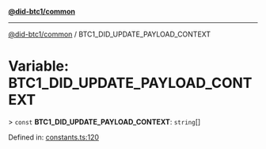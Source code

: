 [**@did-btc1/common**](../README.md)

***

[@did-btc1/common](../globals.md) / BTC1\_DID\_UPDATE\_PAYLOAD\_CONTEXT

# Variable: BTC1\_DID\_UPDATE\_PAYLOAD\_CONTEXT

&gt; `const` **BTC1\_DID\_UPDATE\_PAYLOAD\_CONTEXT**: `string`[]

Defined in: [constants.ts:120](https://github.com/dcdpr/did-btc1-js/blob/4ab6f9915d95beed9bc633644c9db1539395f512/packages/common/src/constants.ts#L120)
